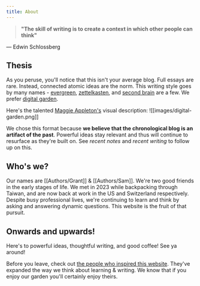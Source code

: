 ```yaml
---
title: About
---
```


> **"The skill of writing is to create a context in which other people can think"**

— Edwin Schlossberg

## Thesis

As you peruse, you'll notice that this isn't your average blog. Full essays are rare. Instead, connected atomic ideas are the norm. This writing style goes by many names - [evergreen](https://notes.andymatuschak.org/Evergreen_notes), [zettelkasten](https://zettelkasten.de/overview/), and [second brain](https://www.buildingasecondbrain.com/) are a few. We prefer [digital garden](https://maggieappleton.com/garden-history).

Here's the talented [Maggie Appleton's](https://maggieappleton.com) visual description:
![[images/digital-garden.png]]

We chose this format because **we believe that the chronological blog is an artifact of the past**. Powerful ideas stay relevant and thus will continue to resurface as they're built on. See _recent notes_ and _recent writing_ to follow up on this.

## Who's we?

Our names are [[Authors/Grant]] & [[Authors/Sam]]. We're two good friends in the early stages of life. We met in 2023 while backpacking through Taiwan, and are now back at work in the US and Switzerland respectively. Despite busy professional lives, we're continuing to learn and think by asking and answering dynamic questions. This website is the fruit of that pursuit.

## Onwards and upwards!

Here's to powerful ideas, thoughtful writing, and good coffee! See ya around!

<!-- > [!note]
> This platform is very much a work in progress and we'd love to hear from you. Reach out at ==TODO== -->

Before you leave, check out [the people who inspired this website](influences). They've expanded the way we think about learning & writing. We know that if you enjoy our garden you'll certainly enjoy theirs.
